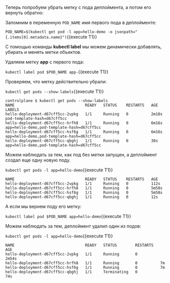 Теперь попробуем убрать метку с пода деплоймента, а потом его вернуть обратно:

Запомним в переменную `POD_NAME` имя первого пода в деплойменте: 

`POD_NAME=$(kubectl get pod -l app=hello-demo -o jsonpath="{.items[0].metadata.name}")`{{execute T1}}

С помощью команды **kubectl label** мы можем динамически добавлять, убирать и менять метки объектов. 

Удаляем метку **app** с первого пода:

`kubectl label pod $POD_NAME app-`{{execute T1}}

Проверяем, что метку действительно убрали: 

`kubectl get pods --show-labels`{{execute T1}}

```
controlplane $ kubectl get pods --show-labels
NAME                               READY   STATUS    RESTARTS   AGE     LABELS
hello-deployment-d67cff5cc-2vpkg   1/1     Running   0          2m10s   pod-template-hash=d67cff5cc
hello-deployment-d67cff5cc-hrfh8   1/1     Running   0          6m16s   app=hello-demo,pod-template-hash=d67cff5cc
hello-deployment-d67cff5cc-hsf6g   1/1     Running   0          6m16s   app=hello-demo,pod-template-hash=d67cff5cc
hello-deployment-d67cff5cc-qbghj   1/1     Running   0          30s     app=hello-demo,pod-template-hash=d67cff5cc
```

Можем наблюдать за тем, как под без метки запущен, а деплоймент создал еще одну новую поду.

`kubectl get pods -l app=hello-demo`{{execute T1}}

```
NAME                               READY   STATUS    RESTARTS   AGE
hello-deployment-d67cff5cc-2vpkg   1/1     Running   0          112s
hello-deployment-d67cff5cc-hrfh8   1/1     Running   0          5m58s
hello-deployment-d67cff5cc-hsf6g   1/1     Running   0          5m58s
hello-deployment-d67cff5cc-qbghj   1/1     Running   0          12s
```

А если мы вернем поду его метку:

`kubectl label pod $POD_NAME app=hello-demo`{{execute T1}}

Можем наблюдать за тем, деплоймент удалил один из подов:

`kubectl get pods -l app=hello-demo`{{execute T1}}

```
NAME                               READY   STATUS        RESTARTS   AGE
hello-deployment-d67cff5cc-2vpkg   1/1     Running       0          2m54s
hello-deployment-d67cff5cc-hrfh8   1/1     Running       0          7m
hello-deployment-d67cff5cc-hsf6g   1/1     Running       0          7m
hello-deployment-d67cff5cc-qbghj   1/1     Terminating   0          74s
```

